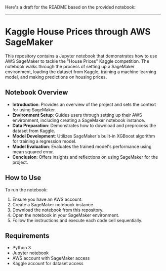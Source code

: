 Here's a draft for the README based on the provided notebook:

---

# Kaggle House Prices through AWS SageMaker

This repository contains a Jupyter notebook that demonstrates how to use AWS SageMaker to tackle the "House Prices" Kaggle competition. The notebook walks through the process of setting up a SageMaker environment, loading the dataset from Kaggle, training a machine learning model, and making predictions on housing prices.

## Notebook Overview

- **Introduction**: Provides an overview of the project and sets the context for using SageMaker.
- **Environment Setup**: Guides users through setting up their AWS environment, including creating a SageMaker notebook instance.
- **Data Preparation**: Demonstrates how to download and preprocess the dataset from Kaggle.
- **Model Development**: Utilizes SageMaker's built-in XGBoost algorithm for training a regression model.
- **Model Evaluation**: Evaluates the trained model's performance using mean squared error.
- **Conclusion**: Offers insights and reflections on using SageMaker for the project.

## How to Use

To run the notebook:

1. Ensure you have an AWS account.
2. Create a SageMaker notebook instance.
3. Download the notebook from this repository.
4. Open the notebook in your SageMaker environment.
5. Follow the instructions and execute each code cell sequentially.

## Requirements

- Python 3
- Jupyter notebook
- AWS account with SageMaker access
- Kaggle account for dataset access
